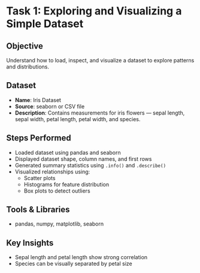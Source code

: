 # Task 1: Exploring and Visualizing a Simple Dataset

## Objective
Understand how to load, inspect, and visualize a dataset to explore patterns and distributions.

## Dataset
- **Name**: Iris Dataset
- **Source**: seaborn or CSV file
- **Description**: Contains measurements for iris flowers — sepal length, sepal width, petal length, petal width, and species.

## Steps Performed
- Loaded dataset using pandas and seaborn
- Displayed dataset shape, column names, and first rows
- Generated summary statistics using `.info()` and `.describe()`
- Visualized relationships using:
  - Scatter plots
  - Histograms for feature distribution
  - Box plots to detect outliers

## Tools & Libraries
- pandas, numpy, matplotlib, seaborn

## Key Insights
- Sepal length and petal length show strong correlation
- Species can be visually separated by petal size

